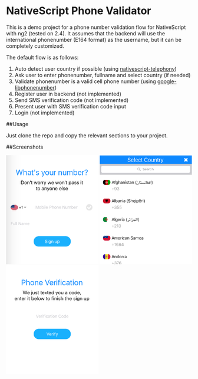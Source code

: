 # NativeScript Phone Validator

This is a demo project for a phone number validation flow for NativeScript with ng2 (tested on 2.4). It assumes that the backend will use the international phonenumber (E164 format) as the username, but it can be completely customized.

The default flow is as follows:

1. Auto detect user country if possible (using [nativescript-telephony](https://github.com/roblav96/nativescript-telephony))
2. Ask user to enter phonenumber, fullname and select country (if needed)
3. Validate phonenumber is a valid cell phone number (using [google-libphonenumber](https://github.com/seegno/google-libphonenumber))
3. Register user in backend (not implemented)
4. Send SMS verification code (not implemented)
3. Present user with SMS verification code input
4. Login (not implemented)

##Usage

Just clone the repo and copy the relevant sections to your project.

##Screenshots

<img src="img/register.png" width="250">
<img src="img/country-select.png" width="250">
<img src="img/code.png" width="250">


